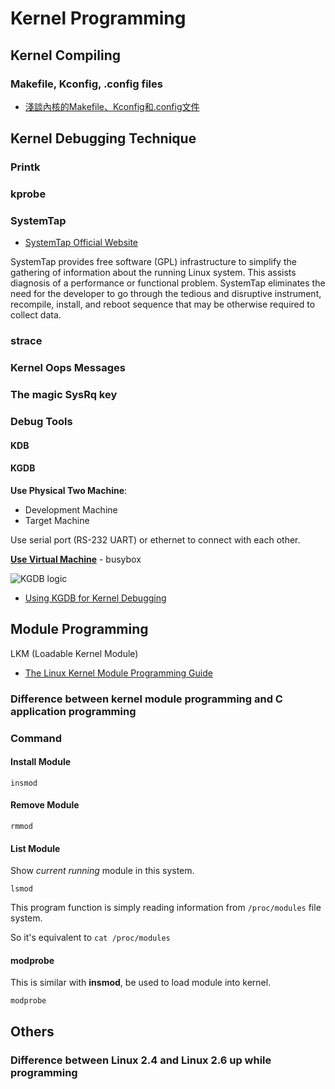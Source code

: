 # Kernel Programming

## Kernel Compiling

### Makefile, Kconfig, .config files

* [淺談內核的Makefile、Kconfig和.config文件](https://blog.csdn.net/thisway_diy/article/details/76981113)

## Kernel Debugging Technique

### Printk

### kprobe

### SystemTap

* [SystemTap Official Website](https://sourceware.org/systemtap/)

SystemTap provides free software (GPL) infrastructure to simplify the gathering of information about the running Linux system. This assists diagnosis of a performance or functional problem. SystemTap eliminates the need for the developer to go through the tedious and disruptive instrument, recompile, install, and reboot sequence that may be otherwise required to collect data.

### strace

### Kernel Oops Messages

### The magic SysRq key

### Debug Tools

#### KDB

#### KGDB

**Use Physical Two Machine**:

* Development Machine
* Target Machine

Use serial port (RS-232 UART) or ethernet to connect with each other.

[**Use Virtual Machine**](../Lab/Lab1_KernelDebug/KernelDebug.md#busybox) - busybox

![KGDB logic](http://www.embeddedlinux.org.cn/EmbeddedLinuxPrimer/0136130550/images/14elp03.jpg)

* [Using KGDB for Kernel Debugging](http://www.embeddedlinux.org.cn/EmbeddedLinuxPrimer/0136130550/ch14lev1sec2.html)

## Module Programming

LKM (Loadable Kernel Module)

* [The Linux Kernel Module Programming Guide](https://www.tldp.org/LDP/lkmpg/2.6/html/index.html)

### Difference between kernel module programming and C application programming

### Command

#### Install Module

```
insmod
```

#### Remove Module

```
rmmod
```

#### List Module

Show *current running* module in this system.

```
lsmod
```

This program function is simply reading information from `/proc/modules` file system.

So it's equivalent to `cat /proc/modules`

#### modprobe

This is similar with **insmod**, be used to load module into kernel.

```
modprobe
```

## Others

### Difference between Linux 2.4 and Linux 2.6 up while programming
